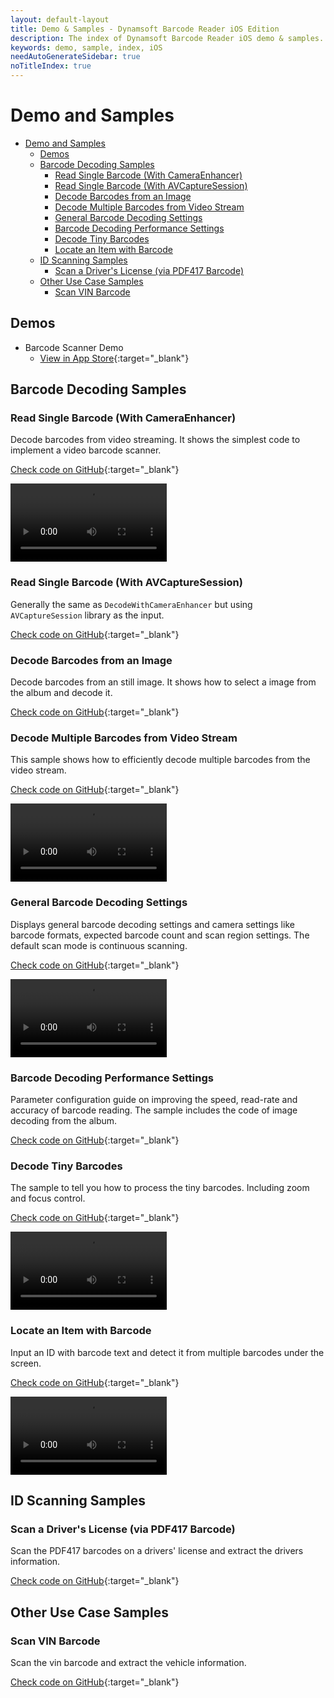 ```yaml
---
layout: default-layout
title: Demo & Samples - Dynamsoft Barcode Reader iOS Edition
description: The index of Dynamsoft Barcode Reader iOS demo & samples.
keywords: demo, sample, index, iOS
needAutoGenerateSidebar: true
noTitleIndex: true
---
```


# Demo and Samples

- [Demo and Samples](#demo-and-samples)
	- [Demos](#demos)
	- [Barcode Decoding Samples](#barcode-decoding-samples)
		- [Read Single Barcode (With CameraEnhancer)](#read-single-barcode-with-cameraenhancer)
		- [Read Single Barcode (With AVCaptureSession)](#read-single-barcode-with-avcapturesession)
		- [Decode Barcodes from an Image](#decode-barcodes-from-an-image)
		- [Decode Multiple Barcodes from Video Stream](#decode-multiple-barcodes-from-video-stream)
		- [General Barcode Decoding Settings](#general-barcode-decoding-settings)
		- [Barcode Decoding Performance Settings](#barcode-decoding-performance-settings)
		- [Decode Tiny Barcodes](#decode-tiny-barcodes)
		- [Locate an Item with Barcode](#locate-an-item-with-barcode)
	- [ID Scanning Samples](#id-scanning-samples)
		- [Scan a Driver's License (via PDF417 Barcode)](#scan-a-drivers-license-via-pdf417-barcode)
	- [Other Use Case Samples](#other-use-case-samples)
		- [Scan VIN Barcode](#scan-vin-barcode)

## Demos

- Barcode Scanner Demo
  - [View in App Store](https://apps.apple.com/us/app/dynamsoft-barcode-scanner-demo/id1120581630){:target="_blank"}

<!-- - MRZ Scanner Demo
  - [View in App Store](https://apps.apple.com/us/app/dynamsoft-mrz-scanner-demo/id1120581630){:target="_blank"} -->

## Barcode Decoding Samples

### Read Single Barcode (With CameraEnhancer)

Decode barcodes from video streaming. It shows the simplest code to implement a video barcode scanner.

[Check code on GitHub](https://github.com/Dynamsoft/barcode-reader-mobile-samples/tree/v10.4.2002/ios/HelloWorld/DecodeWithCameraEnhancer){:target="_blank"}

<video controls width="250" autoplay="false">
    <source src="https://github.com/user-attachments/assets/5d6adaed-976f-40aa-9f58-19980f801ba7">
</video>

### Read Single Barcode (With AVCaptureSession)

Generally the same as `DecodeWithCameraEnhancer` but using `AVCaptureSession` library as the input.

[Check code on GitHub](https://github.com/Dynamsoft/barcode-reader-mobile-samples/tree/v10.4.2002/ios/HelloWorld/DecodeWithAVCaptureSession){:target="_blank"}

<!-- <video controls width="250" autoplay="false">
    <source src="https://github.com/user-attachments/assets/5d6adaed-976f-40aa-9f58-19980f801ba7">
</video> -->

### Decode Barcodes from an Image

Decode barcodes from an still image. It shows how to select a image from the album and decode it.

[Check code on GitHub](https://github.com/Dynamsoft/barcode-reader-mobile-samples/tree/v10.4.2002/ios/HelloWorld/DecodeFromAnImage){:target="_blank"}

<!-- <video controls width="250" autoplay="false">
    <source src="https://github.com/user-attachments/assets/9f13ada8-b253-43a0-8121-60bbebed4696">
</video> -->

### Decode Multiple Barcodes from Video Stream

This sample shows how to efficiently decode multiple barcodes from the video stream.

[Check code on GitHub](https://github.com/Dynamsoft/barcode-reader-mobile-samples/tree/v10.4.2002/ios/DecodeMultipleBarcodes){:target="_blank"}

<video controls width="250" autoplay="false">
    <source src="https://github.com/user-attachments/assets/63a10ebf-34a1-438f-9673-9fbf8c408dd1">
</video>

### General Barcode Decoding Settings

Displays general barcode decoding settings and camera settings like barcode formats, expected barcode count and scan region settings. The default scan mode is continuous scanning.

[Check code on GitHub](https://github.com/Dynamsoft/barcode-reader-mobile-samples/tree/v10.4.2002/ios/GeneralSettings){:target="_blank"}

<video controls width="250" autoplay="false">
    <source src="https://github.com/user-attachments/assets/8e97909e-2a67-406d-bbd1-41a8e5810210">
</video>

### Barcode Decoding Performance Settings

Parameter configuration guide on improving the speed, read-rate and accuracy of barcode reading. The sample includes the code of image decoding from the album.

[Check code on GitHub](https://github.com/Dynamsoft/barcode-reader-mobile-samples/tree/v10.4.2002/ios/PerformanceSettings){:target="_blank"}

<!-- <video controls width="250" autoplay="false">
    <source src="https://github.com/user-attachments/assets/108aa022-15b6-4e27-8c47-fbe8f89b0356">
</video> -->

### Decode Tiny Barcodes

The sample to tell you how to process the tiny barcodes. Including zoom and focus control.

[Check code on GitHub](https://github.com/Dynamsoft/barcode-reader-mobile-samples/tree/v10.4.2002/ios/UseCase/TinyBarcodeDecoding){:target="_blank"}

<video controls width="250" autoplay="false">
    <source src="https://github.com/user-attachments/assets/f6881a36-3858-49d0-9458-5b732c96273d">
</video>

### Locate an Item with Barcode

Input an ID with barcode text and detect it from multiple barcodes under the screen.

[Check code on GitHub](https://github.com/Dynamsoft/barcode-reader-mobile-samples/tree/v10.4.2002/ios/UseCase/LocateAnItemWithBarcode){:target="_blank"}

<video controls width="250" autoplay="false">
    <source src="https://github.com/user-attachments/assets/9101cd5a-fc67-4650-aaef-1e5270a29a25">
</video>

## ID Scanning Samples

### Scan a Driver's License (via PDF417 Barcode)

Scan the PDF417 barcodes on a drivers' license and extract the drivers information.

[Check code on GitHub](https://github.com/Dynamsoft/capture-vision-mobile-samples/tree/dcv_v2.6.1003/ios/DriversLicenseScanner){:target="_blank"}

<!-- <video controls width="250" autoplay="false">
    <source src="https://github.com/user-attachments/assets/338a0bcc-afa0-4afd-8372-14373a112d36">
</video> -->

## Other Use Case Samples

### Scan VIN Barcode

Scan the vin barcode and extract the vehicle information.

[Check code on GitHub](https://github.com/Dynamsoft/capture-vision-mobile-samples/tree/v10.4.2002/ios/VINScanner){:target="_blank"}

<!-- <video controls width="250" autoplay="false">
    <source src="https://github.com/user-attachments/assets/5d3200a0-1c9f-4428-a58b-f9d7a5a28693">
</video> -->
